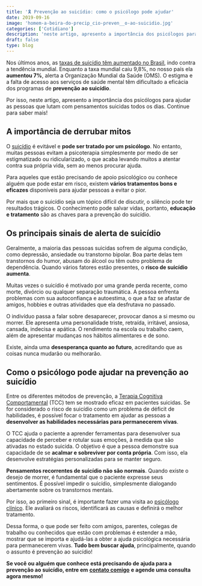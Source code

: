 ```yaml
---
title: '🎗 Prevenção ao suicídio: como o psicólogo pode ajudar'
date: 2019-09-16
image: 'homem-a-beira-do-precip_cio-preven__o-ao-suicidio.jpg'
categories: ['Cotidiano']
description: 'neste artigo, apresento a importância dos psicólogos para ajudar as pessoas que lutam com pensamentos suicidas todos os dias. Continue para saber mais!'
draft: false
type: blog
---
```


Nos últimos anos, as [taxas de suicídio têm aumentado no Brasil](https://g1.globo.com/ciencia-e-saude/noticia/2019/09/10/na-contramao-da-tendencia-mundial-taxa-de-suicidio-aumenta-7percent-no-brasil-em-seis-anos.ghtml), indo contra a tendência mundial. Enquanto a taxa mundial caiu 9,8%, no nosso país ela **aumentou 7%**, alerta a Organização Mundial da Saúde (OMS). O estigma e a falta de acesso aos serviços de saúde mental têm dificultado a eficácia dos programas de **prevenção ao suicídio**.

Por isso, neste artigo, apresento a importância dos psicólogos para ajudar as pessoas que lutam com pensamentos suicidas todos os dias. Continue para saber mais!

## **A importância de derrubar mitos**

O [suicídio](/setembro-amarelo-entendendo-suicidio-causas-tratamentos/) é evitável e **pode ser tratado por um psicólogo**. No entanto, muitas pessoas evitam a psicoterapia simplesmente por medo de ser estigmatizado ou ridicularizado, o que acaba levando muitos a atentar contra sua própria vida, sem ao menos procurar ajuda.

Para aqueles que estão precisando de apoio psicológico ou conhece alguém que pode estar em risco, existem **vários tratamentos bons e eficazes** disponíveis para ajudar pessoas a evitar o pior.

Por mais que o suicídio seja um tópico difícil de discutir, o silêncio pode ter resultados trágicos. O conhecimento pode salvar vidas, portanto, **educação e tratamento** são as chaves para a prevenção do suicídio.

## **Os principais sinais de alerta de suicídio**

Geralmente, a maioria das pessoas suicidas sofrem de alguma condição, como depressão, ansiedade ou transtorno bipolar. Boa parte delas tem transtornos do humor, abusam do álcool ou têm outro problema de dependência. Quando vários fatores estão presentes, o **risco de suicídio aumenta**.

Muitas vezes o suicídio é motivado por uma grande perda recente, como morte, divórcio ou qualquer separação traumática. A pessoa enfrenta problemas com sua autoconfiança e autoestima, o que a faz se afastar de amigos, hobbies e outras atividades que ela desfrutava no passado.

O indivíduo passa a falar sobre desaparecer, provocar danos a si mesmo ou morrer. Ele apresenta uma personalidade triste, retraída, irritável, ansiosa, cansada, indecisa e apática. O rendimento na escola ou trabalho caem, além de apresentar mudanças nos hábitos alimentares e de sono.

Existe, ainda uma **desesperança quanto ao futuro**, acreditando que as coisas nunca mudarão ou melhorarão.

## **Como o psicólogo pode ajudar na prevenção ao suicídio**

Entre os diferentes métodos de prevenção, a [Terapia Cognitiva Comportamental](/como-funciona-a-terapia-cognitiva-comportamental/) (TCC) tem se mostrado eficaz em pacientes suicidas. Se for considerado o risco de suicídio como um problema de déficit de habilidades, é possível focar o tratamento em ajudar as pessoas a **desenvolver as habilidades necessárias para permanecerem vivas**.

O TCC ajuda o paciente a aprender ferramentas para desenvolver sua capacidade de perceber e rotular suas emoções, à medida que são ativadas no estado suicida. O objetivo é que a pessoa demonstre sua capacidade de se **acalmar e sobreviver por conta própria**. Com isso, ela desenvolve estratégias personalizadas para se manter seguro.

**Pensamentos recorrentes de suicídio não são normais**. Quando existe o desejo de morrer, é fundamental que o paciente expresse seus sentimentos. É possível impedir o suicídio, simplesmente dialogando abertamente sobre os transtornos mentais.

Por isso, ao primeiro sinal, é importante fazer uma visita ao [psicólogo clínico](/pra-que-serve-um-psicologo-clinico/). Ele avaliará os riscos, identificará as causas e definirá o melhor tratamento.

Dessa forma, o que pode ser feito com amigos, parentes, colegas de trabalho ou conhecidos que estão com problemas é estender a mão, mostrar que se importa e ajudá-las a obter a ajuda psicológica necessária para permanecerem vivas. **Tudo bem buscar ajuda**, principalmente, quando o assunto é prevenção ao suicídio!

**Se você ou alguém que conhece está precisando de ajuda para a prevenção ao suicídio, entre em** [**contato comigo**](/contato/) **e agende uma consulta agora mesmo!**

